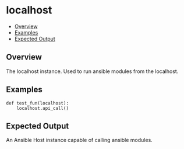 # localhost

- [Overview](#overview)
- [Examples](#example)
- [Expected Output](#expected-output)

## Overview
The localhost instance. Used to run ansible modules from the localhost.

## Examples
```
def test_fun(localhost):
    localhost.api_call()
```

## Expected Output
An Ansible Host instance capable of calling ansible modules.
